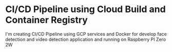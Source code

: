 # CI/CD Pipeline using Cloud Build and Container Registry
I'm creating CI/CD Pipeline using GCP services and Docker for develop face detection and video detection application and running on Raspberry PI Zero 2W
